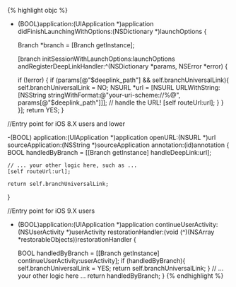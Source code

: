 {% highlight objc %}

- (BOOL)application:(UIApplication *)application didFinishLaunchingWithOptions:(NSDictionary *)launchOptions {

    Branch *branch = [Branch getInstance];

    [branch initSessionWithLaunchOptions:launchOptions andRegisterDeepLinkHandler:^(NSDictionary *params, NSError *error) {

    if (!error) {
        if (params[@"$deeplink_path"] && self.branchUniversalLink){
            self.branchUniversalLink = NO;
            NSURL *url = [NSURL URLWithString:[NSString stringWithFormat:@"your-uri-scheme://%@", params[@"$deeplink_path"]]];
            // handle the URL!
            [self routeUrl:url];
        }
    }
}];
    return YES;
}

//Entry point for iOS 8.X users and lower 

-(BOOL) application:(UIApplication *)application openURL:(NSURL *)url sourceApplication:(NSString *)sourceApplication annotation:(id)annotation
{
    BOOL handledByBranch = [[Branch getInstance] handleDeepLink:url];
    
    // ... your other logic here, such as ...
    [self routeUrl:url];

    return self.branchUniversalLink;
}

//Entry point for iOS 9.X users

- (BOOL)application:(UIApplication *)application continueUserActivity:(NSUserActivity *)userActivity restorationHandler:(void (^)(NSArray *restorableObjects))restorationHandler {

    BOOL handledByBranch = [[Branch getInstance] continueUserActivity:userActivity];
    if (handledByBranch){
        self.branchUniversalLink = YES;
        return self.branchUniversalLink;
    }
    // ... your other logic here ...
    return handledByBranch;
}
{% endhighlight %}